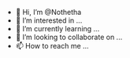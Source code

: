 - 👋 Hi, I’m @Nothetha
- 👀 I’m interested in ...
- 🌱 I’m currently learning ...
- 💞️ I’m looking to collaborate on ...
- 📫 How to reach me ...

<!---
Nothetha/Nothetha is a ✨ special ✨ repository because its `README.md` (this file) appears on your GitHub profile.
You can click the Preview link to take a look at your changes.
--->
